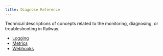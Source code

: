 ```yaml
---
title: Diagnose Reference
---
```


Technical descriptions of concepts related to the monitoring, diagnosing, or troubleshooting in Railway.

- [Logging](/reference/logging)
- [Metrics](/reference/metrics)
- [Webhooks](/reference/webhooks)